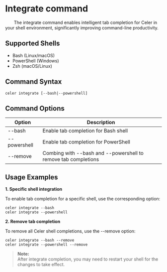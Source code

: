 # Integrate command

&emsp;&emsp;The integrate command enables intelligent tab completion for Celer in your shell environment, significantly improving command-line productivity.

## Supported Shells

- Bash (Linux/macOS)
- PowerShell (Windows)
- Zsh (macOS/Linux)

## Command Syntax

```shell
celer integrate [--bash|--powershell]
```

## Command Options

| Option	    | Description	                                                    |
| ------------- | ----------------------------------------------------------------- |
| --bash	    | Enable tab completion for Bash shell	                            |
| --powershell	| Enable tab completion for PowerShell	                            |
| --remove	    | Combing with --bash and --powershell to remove tab completions	|

## Usage Examples

**1. Specific shell integration**

To enable tab completion for a specific shell, use the corresponding option:

```shell
celer integrate --bash
celer integrate --powershell
```

**2. Remove tab completion**

To remove all Celer shell completions, use the --remove option:

```shell
celer integrate --bash --remove
celer integrate --powershell --remove
```

> **Note:**   
>After integrate completion, you may need to restart your shell for the changes to take effect.